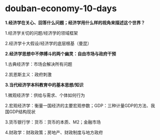 # douban-economy-10-days

**1.经济学在关心、回答什么问题；经济学用什么样的视角来描述这个世界？**

  1.经济学关切的问题/经济学的领域框架
  
  2.经济学十大假设/经济学的底层根基（曼昆）
  
**2.经济学思想中不停搏斗的两个幽灵：自由市场与政府干预**

  1.古典经济学：市场会解决所有问题
  
  2.凯恩斯主义：政府刺激
  
**3.当代经济学本科教育中的基本思想/知识**

  1.微观经济学：供给与需求、个体如何行为
  
  2.宏观经济学：衡量一国经济的主要宏观参数；GDP：三种计量GDP的方法、我国GDP结构现状
  
  3.货币银行学：货币：货币的本质、M2；金融市场
  
  4.财政学：财政政策；房地产、财政制度与地方政府
  
